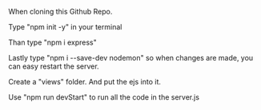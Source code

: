 When cloning this Github Repo.

Type "npm init -y" in your terminal 

Than type "npm i express" 

Lastly type "npm i --save-dev nodemon" so when changes are made, you can easy restart the server.

Create a "views" folder. And put the ejs into it.

Use "npm run devStart" to run all the code in the server.js
